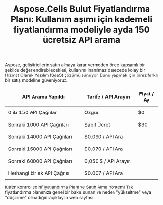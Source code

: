 ﻿---
title: "Aspose.Cells Bulut Fiyatlandırma Planı: Kullanım aşımı için kademeli fiyatlandırma modeliyle ayda 150 ücretsiz API arama"
second_title: Documen
ArticleTitle: Aspose.Cells Cloud Pricing Pla
linktitle: Fiyatlandırma Planı
type: docs
url: /tr/pricing-plan/
description: Aspose.Cells Bulut, Excel'in oluşturma, dönüştürme, birleştirme, bölme, korumalı, iç nesne işlemleri vb. işlemlerini destekler
weight: 70
kwords: Excel, Office Bulut, REST API, Elektronik Tablo, PDF, CSV, Json, Markdown, Fiyatlandırma Planı
---
Aspose, geliştiricilerin satın almaya karar vermeden önce kapsamlı bir şekilde değerlendirebilecekleri, kullanımı inanılmaz derecede kolay bir Hizmet Olarak Yazılım (SaaS) çözümü sunuyor. Bunu yapmak için biraz farklı bir satış modeline güveniyoruz.

<table style="font-size: 16px; width: 100%; border-collapse: collapse;">
    <thead>
        <tr>
            <th style="border: none;width:50%; padding: 10px;">API Arama Yapıldı</th>
            <th style="border: none;width:35%; padding: 10px;">Tarife / API Arayın</th>
            <th style="border: none; width:29%;padding: 10px;">Fiyat / Ay</th>
        </tr>
    </thead>
    <tbody>
        <tr>
            <td style="border: none; padding: 10px;">0 ila 150 API Çağrılar</td>
            <td style="border: none; padding: 10px;">Özgür</td>
            <td style="border: none; padding: 10px;">$0</td>
        </tr>
        <tr>
            <td style="border: none; padding: 10px;">Sonraki 1000 API Çağrıları</td>
            <td style="border: none; padding: 10px;">Sabit Ücret</td>
            <td style="border: none; padding: 10px;">$30</td>
        </tr>
        <tr>
            <td style="border: none; padding: 10px;">Sonraki 14000 API Çağrıları</td>
            <td style="border: none; padding: 10px;">$0.090 / API Ara</td>
            <td style="border: none; padding: 10px;"></td>
        </tr>
        <tr>
            <td style="border: none; padding: 10px;">Sonraki 15000 API Çağrıları</td>
            <td style="border: none; padding: 10px;">$0.070 / API Ara</td>
            <td style="border: none; padding: 10px;"></td>
        </tr>
        <tr>
            <td style="border: none; padding: 10px;">Sonraki 60000 API Çağrıları</td>
            <td style="border: none; padding: 10px;">0,050 $ / API Arayın</td>
            <td style="border: none; padding: 10px;"></td>
        </tr>
        <tr>
            <td style="border: none; padding: 10px;">Herhangi bir ek API Çağrısı</td>
            <td style="border: none; padding: 10px;">$0.007 / API Ara</td>
            <td style="border: none; padding: 10px;"></td>
        </tr>
    </tbody>
</table>

 lütfen kontrol edin[Fiyatlandırma Planı ve Satın Alma Yöntemi](https://purchase.aspose.cloud/buy) Tek fiyatlandırma planımıza genel bir bakış sunan ve neden "yükseltme" veya "düşürme" olmadığını açıklayan web sayfası.
